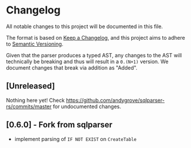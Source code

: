 # Changelog
All notable changes to this project will be documented in this file.

The format is based on [Keep a Changelog](https://keepachangelog.com/en/1.0.0/), and this project aims to adhere to [Semantic Versioning](https://semver.org/spec/v2.0.0.html).

Given that the parser produces a typed AST, any changes to the AST will technically be breaking and thus will result in a `0.(N+1)` version. We document changes that break via addition as "Added".

## [Unreleased]
Nothing here yet! Check https://github.com/andygrove/sqlparser-rs/commits/master for undocumented changes.

## [0.6.0] - Fork from sqlparser
- implement parsing of `IF NOT EXIST` on `CreateTable`

